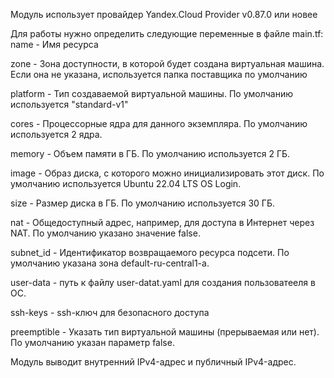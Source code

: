 Модуль использует провайдер Yandex.Cloud Provider v0.87.0 или новее


Для работы нужно определить следующие переменные в файле main.tf:
name - Имя ресурса

zone - Зона доступности, в которой будет создана виртуальная машина. Если она не указана, используется папка поставщика по умолчанию

platform - Тип создаваемой виртуальной машины. По умолчанию используется "standard-v1"

cores - Процессорные ядра для данного экземпляра. По умолчанию используется 2 ядра.            

memory - Объем памяти в ГБ. По умолчанию используется 2 ГБ.

image - Образ диска, с которого можно инициализировать этот диск. По умолчанию используется Ubuntu 22.04 LTS OS Login.

size - Размер диска в ГБ. По умолчанию используется 30 ГБ.

nat - Общедоступный адрес, например, для доступа в Интернет через NAT. По умолчанию указано значение false.

subnet_id - Идентификатор возвращаемого ресурса подсети. По умолчанию указана  зона default-ru-central1-a.

user-data - путь к файлу user-datat.yaml для создания пользоватееля в ОС.

ssh-keys - ssh-ключ для безопасного доступа 

preemptible - Указать тип виртуальной машины (прерываемая или нет). По умолчанию указан параметр false.


Модуль выводит внутренний IPv4-адрес и публичный IPv4-адрес.